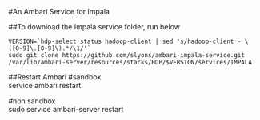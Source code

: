 #An Ambari Service for Impala


##To download the Impala service folder, run below    


```
VERSION=`hdp-select status hadoop-client | sed 's/hadoop-client - \([0-9]\.[0-9]\).*/\1/'`
sudo git clone https://github.com/slyons/ambari-impala-service.git /var/lib/ambari-server/resources/stacks/HDP/$VERSION/services/IMPALA        
```

##Restart Ambari
\#sandbox  
service ambari restart

\#non sandbox  
sudo service ambari-server restart
